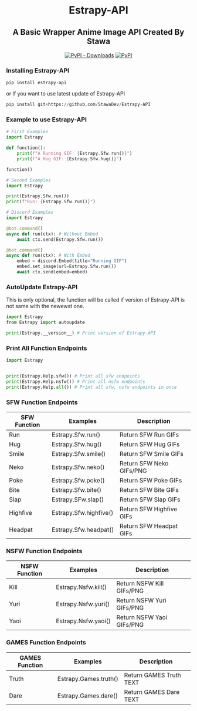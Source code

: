 <h1 align="center">
    Estrapy-API
</h1>

<h2 align="center">
    A Basic Wrapper Anime Image API Created By Stawa
</h2>
<p align="center">
<a href="https://pypi.org/project/Estrapy-API/"><img alt="PyPI - Downloads" src="https://img.shields.io/pypi/dm/Estrapy-API?style=for-the-badge"></a>
<a href="https://pypi.org/project/Estrapy-API/"><img alt="PyPI" src="https://img.shields.io/pypi/v/Estrapy-API?color=a&label=Estrapy-API&style=for-the-badge"></a>
</p>

### Installing Estrapy-API

```
pip install estrapy-api
```

or If you want to use latest update of Estrapy-API

```py
pip install git+https://github.com/StawaDev/Estrapy-API
```

### Example to use Estrapy-API

```py
# First Examples
import Estrapy

def function():
    print(f"A Running GIF: {Estrapy.Sfw.run()}")
    print(f"A Hug GIF: {Estrapy.Sfw.hug()}")

function()

# Second Examples
import Estrapy

print(Estrapy.Sfw.run())
print(f"Run: {Estrapy.Sfw.run()}")

# Discord Examples
import Estrapy

@bot.command()
async def run(ctx): # Without Embed
    await ctx.send(Estrapy.Sfw.run())

@bot.command()
async def run(ctx): # With Embed
    embed = discord.Embed(title="Running GIF")
    embed.set_image(url=Estrapy.Sfw.run())
    await ctx.send(embed=embed)
```

### AutoUpdate Estrapy-API

This is only optional, the function will be called if version of Estrapy-API is not same with the newewst one.

```py
import Estrapy
from Estrapy import autoupdate

print(Estrapy.__version__) # Print version of Estrapy-API
```

### Print All Function Endpoints

```py
import Estrapy


print(Estrapy.Help.sfw()) # Print all sfw endpoints
print(Estrapy.Help.nsfw()) # Print all nsfw endpoints
print(Estrapy.Help.all()) # Print all sfw, nsfw endpoints in once
```


### SFW Function Endpoints

SFW Function|Examples|Description
--------------|--------------|--------------
Run     |   Estrapy.Sfw.run()   |   Return SFW Run GIFs
Hug     |   Estrapy.Sfw.hug()   |   Return SFW Hug GIFs
Smile   |   Estrapy.Sfw.smile() |   Return SFW Smile GIFs
Neko    |   Estrapy.Sfw.neko()  |   Return SFW Neko GIFs/PNG
Poke    |   Estrapy.Sfw.poke()  |   Return SFW Poke GIFs
Bite    |   Estrapy.Sfw.bite()  |   Return SFW Bite GIFs
Slap    |   Estrapy.SFw.slap()  |   Return SFW Slap GIFs
Highfive|   Estrapy.Sfw.highfive()  |    Return SFW Highfive GIFs
Headpat |   Estrapy.Sfw.headpat()   |   Return SFW Headpat GIFs

### NSFW Function Endpoints
NSFW Function|Examples|Description
--------------|--------------|--------------
Kill    |   Estrapy.Nsfw.kill() |   Return NSFW Kill GIFs/PNG
Yuri    |   Estrapy.Nsfw.yuri() |   Return NSFW Yuri GIFs/PNG
Yaoi    |   Estrapy.Nsfw.yaoi() |   Return NSFW Yaoi GIFs/PNG

### GAMES Function Endpoints
GAMES Function|Examples|Description
--------------|--------------|--------------
Truth   |   Estrapy.Games.truth()   |   Return GAMES Truth TEXT
Dare    |   Estrapy.Games.dare()    |   Return GAMES Dare TEXT
